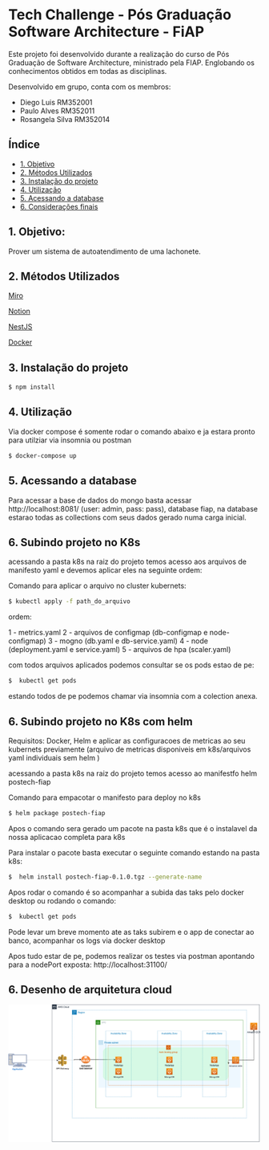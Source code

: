 # Tech Challenge - Pós Graduação Software Architecture - FiAP

Este projeto foi desenvolvido durante a realização do curso de Pós Graduação de Software Architecture, ministrado pela FIAP. Englobando os conhecimentos obtidos em todas as disciplinas.

Desenvolvido em grupo, conta com os membros:
- Diego Luis RM352001
- Paulo Alves RM352011
- Rosangela Silva RM352014

## Índice

* [1. Objetivo](#1-objetivo)
* [2. Métodos Utilizados](#2-métodos-utilizados)
* [3. Instalação do projeto](#3-instalação-do-projeto)
* [4. Utilização](#4-utilização)
* [5. Acessando a database](#5-acessando-a-database)
* [6. Considerações finais](#6-considerações-finais)

## 1. Objetivo:

Prover um sistema de autoatendimento de uma lachonete.

## 2. Métodos Utilizados

[Miro](https://miro.com/app/board/uXjVMlKvwf0=/)

[Notion](https://www.notion.so/d473ae027b1140c6915ba85c0e87dcbc?v=66a8f70c96af43418355a530584d995d)

[NestJS](https://docs.nestjs.com/)

[Docker](https://docs.docker.com/)

## 3. Instalação do projeto

```bash
$ npm install
```

## 4. Utilização

Via docker compose é somente rodar o comando abaixo e ja estara pronto para utilziar via insomnia ou postman

```bash
$ docker-compose up
```

## 5. Acessando a database

Para acessar a base de dados do mongo basta acessar http://localhost:8081/ (user: admin, pass: pass), database fiap, na database estarao todas as collections com seus dados gerado numa carga inicial.

## 6. Subindo projeto no K8s

acessando a pasta k8s na raiz do projeto temos acesso aos arquivos de manifesto yaml e devemos aplicar eles na seguinte ordem: 

Comando para aplicar o arquivo no cluster kubernets: 

```bash
$ kubectl apply -f path_do_arquivo
```

ordem: 

1 - metrics.yaml
2 - arquivos de configmap (db-configmap e node-configmap)
3 - mogno (db.yaml e db-service.yaml)
4 - node (deployment.yaml e service.yaml)
5 - arquivos de hpa (scaler.yaml)

com todos arquivos aplicados podemos consultar se os pods estao de pe: 

```bash
$  kubectl get pods
```

estando todos de pe podemos chamar via insomnia com a colection anexa.


## 6. Subindo projeto no K8s com helm

Requisitos: Docker, Helm e aplicar as configuracoes de metricas ao seu kubernets previamente (arquivo de metricas disponiveis em k8s/arquivos yaml individuais sem helm )

acessando a pasta k8s na raiz do projeto temos acesso ao manifestfo helm postech-fiap 

Comando para empacotar o manifesto para deploy no k8s 

```bash
$ helm package postech-fiap
```

Apos o comando sera gerado um pacote na pasta k8s que é o instalavel da nossa aplicacao completa para k8s

Para instalar o pacote basta executar o seguinte comando estando na pasta k8s:

```bash
$  helm install postech-fiap-0.1.0.tgz --generate-name
```

Apos rodar o comando é so acompanhar a subida das taks pelo docker desktop ou rodando o comando:


```bash
$  kubectl get pods
```

Pode levar um breve momento ate as taks subirem e o app de conectar ao banco, acompanhar os logs via docker desktop

Apos tudo estar de pe, podemos realizar os testes via postman apontando para a nodePort exposta: http://localhost:31100/

## 6. Desenho de arquitetura cloud

<img src="./assets/POSTECH.drawio.png">

